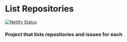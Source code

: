 # List Repositories

[![Netlify Status](https://api.netlify.com/api/v1/badges/520ccf96-6235-408a-97c2-cb0de3251bbe/deploy-status)](https://app.netlify.com/sites/dreamy-nobel-8037b0/deploys)

### Project that lists repositories and issues for each
